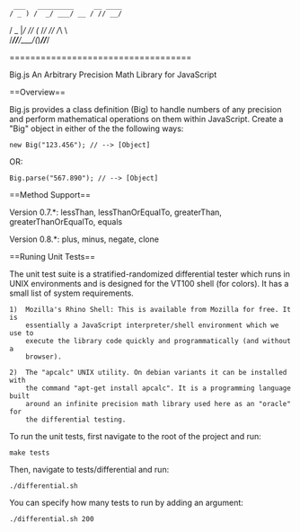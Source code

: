      ___   _________     __ ____
    / _ ) /  _/ ___/ __ / // __/
   / _  |_/ // (_ /_/ // /_\ \  
  /____//___/\___/(_)___//___/  
                              
===================================

Big.js
An Arbitrary Precision Math Library for JavaScript

==Overview==

Big.js provides a class definition (Big) to handle numbers of any precision and
perform mathematical operations on them within JavaScript. Create a "Big" 
object in either of the the following ways:

    new Big("123.456"); // --> [Object]

OR:

    Big.parse("567.890"); // --> [Object]

==Method Support==

Version 0.7.*:
    lessThan, lessThanOrEqualTo, greaterThan, greaterThanOrEqualTo, equals

Version 0.8.*:
    plus, minus, negate, clone

==Runing Unit Tests==

The unit test suite is a stratified-randomized differential tester which runs
in UNIX environments and is designed for the VT100 shell (for colors). It has
a small list of system requirements.

    1)  Mozilla's Rhino Shell: This is available from Mozilla for free. It is
        essentially a JavaScript interpreter/shell environment which we use to 
        execute the library code quickly and programmatically (and without a 
        browser).

    2)  The "apcalc" UNIX utility. On debian variants it can be installed with 
        the command "apt-get install apcalc". It is a programming language built 
        around an infinite precision math library used here as an "oracle" for 
        the differential testing.

To run the unit tests, first navigate to the root of the project and run:

    make tests
    
Then, navigate to tests/differential and run:

    ./differential.sh

You can specify how many tests to run by adding an argument:
    
    ./differential.sh 200